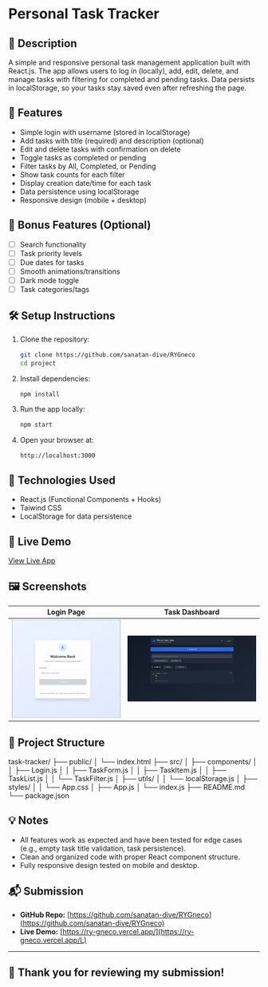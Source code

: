 # Personal Task Tracker

## 📖 Description
A simple and responsive personal task management application built with React.js. The app allows users to log in (locally), add, edit, delete, and manage tasks with filtering for completed and pending tasks. Data persists in localStorage, so your tasks stay saved even after refreshing the page.

## 🚀 Features
- Simple login with username (stored in localStorage)
- Add tasks with title (required) and description (optional)
- Edit and delete tasks with confirmation on delete
- Toggle tasks as completed or pending
- Filter tasks by All, Completed, or Pending
- Show task counts for each filter
- Display creation date/time for each task
- Data persistence using localStorage
- Responsive design (mobile + desktop)

## 🌟 Bonus Features (Optional)
<!-- Remove if you didn’t implement these -->
- [ ] Search functionality
- [ ] Task priority levels
- [ ] Due dates for tasks
- [ ] Smooth animations/transitions
- [ ] Dark mode toggle
- [ ] Task categories/tags

## 🛠 Setup Instructions
1. Clone the repository:
    ```bash
    git clone https://github.com/sanatan-dive/RYGneco
    cd project
    ```
2. Install dependencies:
    ```bash
    npm install
    ```
3. Run the app locally:
    ```bash
    npm start
    ```
4. Open your browser at:
    ```
    http://localhost:3000
    ```

## 🧰 Technologies Used
- React.js (Functional Components + Hooks)
- Taiwind CSS
- LocalStorage for data persistence

## 🔗 Live Demo
[View Live App](https://ry-gneco.vercel.app/)

## 🖼 Screenshots
<!-- Replace the image URLs with your screenshots -->
| Login Page | Task Dashboard |
|------------|----------------|
| ![Login Screenshot](ss1.png) | ![Dashboard Screenshot](ss2.png) |

## 📂 Project Structure
task-tracker/
├── public/
│ └── index.html
├── src/
│ ├── components/
│ │ ├── Login.js
│ │ ├── TaskForm.js
│ │ ├── TaskItem.js
│ │ ├── TaskList.js
│ │ └── TaskFilter.js
│ ├── utils/
│ │ └── localStorage.js
│ ├── styles/
│ │ └── App.css
│ ├── App.js
│ └── index.js
├── README.md
└── package.json


## 💡 Notes
- All features work as expected and have been tested for edge cases (e.g., empty task title validation, task persistence).
- Clean and organized code with proper React component structure.
- Fully responsive design tested on mobile and desktop.

## 📬 Submission
- **GitHub Repo:** [https://github.com/sanatan-dive/RYGneco](https://github.com/sanatan-dive/RYGneco)
- **Live Demo:** [https://ry-gneco.vercel.app/](https://ry-gneco.vercel.app/L)

---

## 🙌 Thank you for reviewing my submission!
